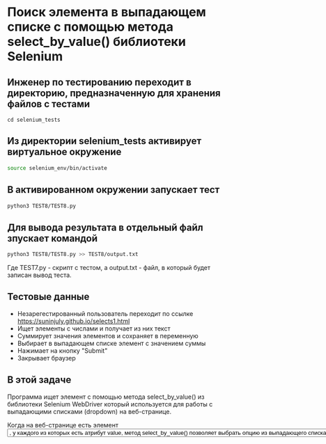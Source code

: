 # Поиск элемента в выпадающем списке с помощью метода select_by_value() библиотеки Selenium

## Инженер по тестированию переходит в директорию, предназначенную для хранения файлов с тестами
```
cd selenium_tests
```
## Из директории selenium_tests активирует виртуальное окружение
```sh
source selenium_env/bin/activate
```
## В активированном окружении запускает тест 
```sh
python3 TEST8/TEST8.py
```
## Для вывода результата в отдельный файл зпускает командой 
```sh
python3 TEST8/TEST8.py >> TEST8/output.txt
```
Где TEST7.py -  скрипт с тестом, а output.txt - файл, в который будет записан вывод теста.

## Тестовые данные
- Незарегестированный пользователь переходит по ссылке https://suninjuly.github.io/selects1.html
- Ищет элементы с числами и получает из них текст
- Суммирует значения элементов и сохраняет в переменную
- Выбирает в выпадающем списке элемент с значением суммы
- Нажимает на кнопку "Submit"
- Закрывает браузер

##  В этой задаче

Программа ищет элемент c помощью метода select_by_value() из библиотеки Selenium WebDriver который используется для работы с выпадающими списками (dropdown) на веб-странице. 

Когда на веб-странице есть элемент <select> (выпадающий список) с дочерними элементами <option>, 
у каждого из которых есть атрибут value, 
метод select_by_value() позволяет выбрать опцию из выпадающего списка, основываясь на значении value атрибута элемента <option>.
